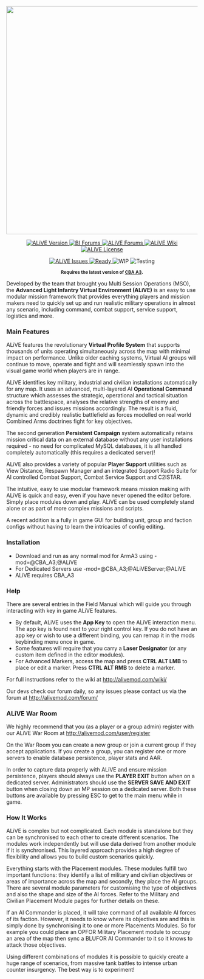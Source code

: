 <p align="center">
    <img src="https://github.com/ALiVEOS/ALiVE.OS/blob/master/images/alive_logo_large.png" width="600">
</p>

<p align="center">
    <a href="https://github.com/ALiVEOS/ALiVE.OS/releases/latest">
        <img src="https://img.shields.io/github/release/ALiVEOS/ALiVE.OS.svg?maxAge=2592000" alt="ALiVE Version">
    </a>
    <a href="https://forums.bistudio.com/topic/187954-alive-advanced-light-infantry-virtual-environment-10-ga/">
        <img src="https://img.shields.io/badge/BI-Forums-lightgrey.svg" alt="BI Forums">
    </a>
    <a href="http://alivemod.com/forum">
        <img src="https://img.shields.io/badge/ALiVE-Forums-lightgrey.svg" alt="ALiVE Forums">
    </a>
    <a href="http://alivemod.com/wiki">
        <img src="https://img.shields.io/badge/ALiVE-Wiki-lightgrey.svg" alt="ALiVE Wiki">
    </a>
    <a href="https://github.com/ALiVEOS/ALiVE.OS/blob/master/LICENSE.txt">
        <img src="https://img.shields.io/github/license/ALiVEOS/ALiVE.OS.svg?maxAge=2592000" alt="ALiVE License">
    </a>
</p>

<p align="center">
    <a href="https://github.com/ALiVEOS/ALiVE.OS/issues">
        <img src="https://img.shields.io/github/issues/ALiVEOS/ALiVE.OS.svg?maxAge=2592000" alt="ALiVE Issues">
    </a>
    <a href="https://github.com/ALiVEOS/ALiVE.OS/labels/Ready">
        <img src="https://img.shields.io/badge/Label-Ready-blue.svg" alt="Ready">
    </a>
    <img src="https://badge.waffle.io/ALiVEOS/ALiVE.OS.svg?label=WIP&title=WIP" alt="WIP">
    <img src="https://badge.waffle.io/ALiVEOS/ALiVE.OS.svg?label=Needs%20Testing&title=Testing" alt="Testing">
</p>

<p align="center">
    <sup><strong>Requires the latest version of <a href="https://github.com/CBATeam/CBA_A3/releases">CBA A3</a>.</strong></sup>
</p>


Developed by the team that brought you Multi Session Operations (MSO), the **Advanced Light Infantry Virtual Environment (ALiVE)** is an easy to use modular mission framework that provides everything players and mission makers need to quickly set up and run realistic military operations in almost any scenario, including command, combat support, service support, logistics and more.

### Main Features

ALiVE features the revolutionary **Virtual Profile System** that supports thousands of units operating simultaneously across the map with minimal impact on performance.  Unlike older caching systems, Virtual AI groups will continue to move, operate and fight and will seamlessly spawn into the visual game world when players are in range.

ALiVE identifies key military, industrial and civilian installations automatically for any map. It uses an advanced, multi-layered AI **Operational Command** structure which assesses the strategic, operational and tactical situation across the battlespace, analyses the relative strengths of enemy and friendly forces and issues missions accordingly. The result is a fluid, dynamic and credibly realistic battlefield as forces modelled on real world Combined Arms doctrines fight for key objectives.

The second generation **Persistent Campaign** system automatically retains mission critical data on an external database without any user installations required - no need for complicated MySQL databases, it is all handled completely automatically (this requires a dedicated server)!

ALiVE also provides a variety of popular **Player Support** utilities such as View Distance, Respawn Manager and an integrated Support Radio Suite for AI controlled Combat Support, Combat Service Support and C2ISTAR.

The intuitive, easy to use modular framework means mission making with ALiVE is quick and easy, even if you have never opened the editor before.  Simply place modules down and play.  ALiVE can be used completely stand alone or as part of more complex missions and scripts.

A recent addition is a fully in game GUI for building unit, group and faction configs without having to learn the intricacies of config editing.

### Installation
- Download and run as any normal mod for ArmA3 using -mod=@CBA_A3;@ALiVE
- For Dedicated Servers use -mod=@CBA_A3;@ALiVEServer;@ALiVE
- ALiVE requires CBA_A3

### Help
There are several entries in the Field Manual which will guide you through interacting with key in game ALiVE features.

- By default, ALiVE uses the **App Key** to open the ALiVE interaction menu.  The app key is found next to your right control key. If you do not have an app key or wish to use a different binding, you can remap it in the mods keybinding menu once in game. 
- Some features will require that you carry a **Laser Designator** (or any custom item defined in the editor modules).
- For Advanced Markers, access the map and press **CTRL ALT LMB** to place or edit a marker. Press **CTRL ALT RMB** to delete a marker.

For full instructions refer to the wiki at http://alivemod.com/wiki/

Our devs check our forum daily, so any issues please contact us via the forum at http://alivemod.com/forum/

### ALiVE War Room
We highly recommend that you (as a player or a group admin) register with our ALiVE War Room at http://alivemod.com/user/register

On the War Room you can create a new group or join a current group if they accept applications.  If you create a group, you can register one or more servers to enable database persistence, player stats and AAR.

In order to capture data properly with ALiVE and ensure mission persistence, players should always use the **PLAYER EXIT** button when on a dedicated server. Administrators should use the **SERVER SAVE AND EXIT** button when closing down an MP session on a dedicated server. Both these buttons are available by pressing ESC to get to the main menu while in game.

### How It Works
ALiVE is complex but not complicated. Each module is standalone but they can be synchronised to each other to create different scenarios. The modules work independently but will use data derived from another module if it is synchronised. This layered approach provides a high degree of flexibility and allows you to build custom scenarios quickly.

Everything starts with the Placement modules. These modules fulfill two important functions: they identify a list of military and civilian objectives or areas of importance across the map and secondly, they place the AI groups. There are several module parameters for customising the type of objectives and also the shape and size of the AI forces. Refer to the Military and Civilian Placement Module pages for further details on these.

If an AI Commander is placed, it will take command of all available AI forces of its faction. However, it needs to know where its objectives are and this is simply done by synchronising it to one or more Placements Modules.  So for example you could place an OPFOR Military Placement module to occupy an area of the map then sync a BLUFOR AI Commander to it so it knows to attack those objectives.

Using different combinations of modules it is possible to quickly create a huge range of scenarios, from massive tank battles to intense urban counter insurgency. The best way is to experiment!
